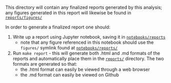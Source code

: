 This directory will contain any finalized reports generated by this analysis; any figures generated in this report will likewise be found in [`reports/figures/`](../reports/figures/)

In order to generate a finalized report one should:

1. Write up a report using Jupyter notebook, saving it in [`notebooks/reports`](../notebooks/reports/)
   - note that any figure referenced in this notebook should use the `figures/` symlink found at [`notebooks/reports/`](../notebooks/reports/figures/)
2. Run `make report` - this will generate both .html and .md formats of the reports and automatically place them in the [`reports/`](../reports/) directory.  The two formats are generated so that:
   - the .html format can easily be viewed through a web browser
   - the .md format can easily be viewed on Github
